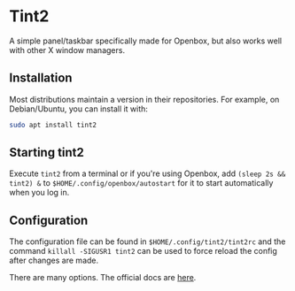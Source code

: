 # Tint2

A simple panel/taskbar specifically made for Openbox, but also works well with other X window managers.

## Installation

Most distributions maintain a version in their repositories. For example, on Debian/Ubuntu, you can install it with:

```bash
sudo apt install tint2
```

## Starting tint2

Execute `tint2` from a terminal or if you're using Openbox, add `(sleep 2s && tint2) &` to `$HOME/.config/openbox/autostart` for it to start automatically when you log in.

## Configuration

The configuration file can be found in `$HOME/.config/tint2/tint2rc` and the command `killall -SIGUSR1 tint2` can be used to force reload the config after changes are made.

There are many options. The official docs are [here](https://gitlab.com/o9000/tint2/blob/master/doc/tint2.md).
